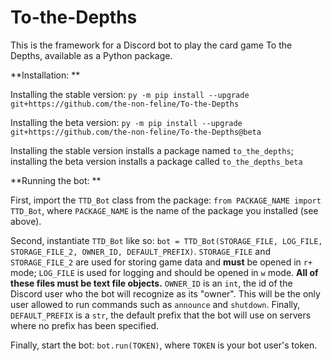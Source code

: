 # To-the-Depths

This is the framework for a Discord bot to play the card game To the Depths, available as a Python package.

**Installation: ** 

Installing the stable version: 
`py -m pip install --upgrade git+https://github.com/the-non-feline/To-the-Depths` 

Installing the beta version: 
`py -m pip install --upgrade git+https://github.com/the-non-feline/To-the-Depths@beta` 

Installing the stable version installs a package named `to_the_depths`; installing the beta version installs a package called `to_the_depths_beta` 

**Running the bot: ** 

First, import the `TTD_Bot` class from the package: `from PACKAGE_NAME import TTD_Bot`, where `PACKAGE_NAME` is the name of the package you installed (see above). 

Second, instantiate `TTD_Bot` like so: `bot = TTD_Bot(STORAGE_FILE, LOG_FILE, STORAGE_FILE_2, OWNER_ID, DEFAULT_PREFIX)`. `STORAGE_FILE` and `STORAGE_FILE_2` are used for storing game data and **must** be opened in `r+` mode; `LOG_FILE` is used for logging and should be opened in `w` mode. **All of these files must be text file objects.** `OWNER_ID` is an `int`, the id of the Discord user who the bot will recognize as its "owner". This will be the only user allowed to run commands such as `announce` and `shutdown`. Finally, `DEFAULT_PREFIX` is a `str`, the default prefix that the bot will use on servers where no prefix has been specified. 

Finally, start the bot: `bot.run(TOKEN)`, where `TOKEN` is your bot user's token. 
